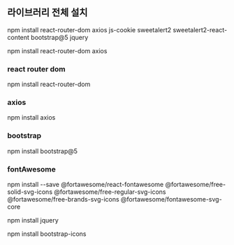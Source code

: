 ## 라이브러리 전체 설치
npm install react-router-dom axios js-cookie sweetalert2 sweetalert2-react-content bootstrap@5 jquery

npm install react-router-dom axios

### react router dom
npm install react-router-dom

### axios
npm install axios

### bootstrap
npm install bootstrap@5

### fontAwesome
npm install --save @fortawesome/react-fontawesome @fortawesome/free-solid-svg-icons @fortawesome/free-regular-svg-icons @fortawesome/free-brands-svg-icons @fortawesome/fontawesome-svg-core

npm install jquery

npm install bootstrap-icons